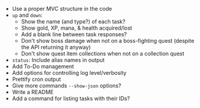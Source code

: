 - Use a proper MVC structure in the code
- `up` and `down`:
    - Show the name (and type?) of each task?
    - Show gold, XP, mana, & health acquired/lost
    - Add a blank line between task responses?
    - Don't show boss damage when not on a boss-fighting quest (despite the API
      returning it anyway)
    - Don't show quest item collections when not on a collection quest
- `status`: Include alias names in output
- Add To-Do management
- Add options for controlling log level/verbosity
- Prettify cron output
- Give more commands `--show-json` options?
- Write a README
- Add a command for listing tasks with their IDs?
